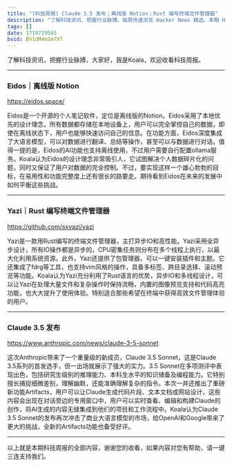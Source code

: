 ```yaml
---
title: "[科技周报] Claude 3.5 发布；离线版 Notion；Rust 编写终端文件管理器"
description: "了解科技资讯、把握行业脉搏。每周快速浏览 Hacker News 精选。本期 Hacker Newsletter 地址：https://mailchi.mp/hackernewsletter/706"
tags: []
date: 1719719505
bvid: BV1dM4m1m7Xf
---
```

了解科技资讯，把握行业脉搏，大家好，我是Koala，欢迎收看科技周报。

---

### Eidos｜离线版 Notion
https://eidos.space/

Eidos是一个开源的个人笔记软件，定位是离线版的Notion。Eidos采用了本地优先的设计理念，所有数据都存储在本地设备上，用户可以完全掌控自己的数据，即使在离线状态下，用户也能够快速访问自己的信息。在功能方面，Eidos深度集成了大语言模型，可以对数据进行翻译、总结等操作，甚至可以与数据进行对话。值得一提的是，Eidos的AI功能也支持离线使用，不过用户需要自行配置ollama服务。Koala认为Eidos的设计理念非常吸引人，它试图解决个人数据碎片化的问题，同时又保证了用户对数据的完全控制。不过，要实现这样一个雄心勃勃的目标，在易用性和功能完整度上还有很长的路要走。期待看到Eidos在未来的发展中如何平衡这些挑战。

---

### Yazi｜Rust 编写终端文件管理器
https://github.com/sxyazi/yazi

Yazi是一款用Rust编写的终端文件管理器，主打异步IO和高性能。Yazi采用全异步设计，所有IO操作都是异步的，CPU密集任务则分布在多个线程上执行，以最大化利用系统资源。此外，Yazi还提供了包管理器，可以一键安装插件和主题。它还集成了fdrg等工具，也支持vim风格的操作，具备多标签、跨目录选择、滚动预览等功能。Koala认为Yazi充分利用了Rust语言的优势，异步IO和多线程设计，可以让Yazi在处理大量文件和复杂操作时保持流畅，内置的图像预览支持和代码高亮功能，也大大提升了使用体验。特别适合那些希望在终端中获得高效文件管理体验的用户。

---

### Claude 3.5 发布
https://www.anthropic.com/news/claude-3-5-sonnet

这次Anthropic带来了一个重量级的新成员，Claude 3.5 Sonnet，这是Claude 3.5系列的首发选手，但一出场就展示了强大的实力。3.5 Sonnet在多项测评中表现出色，包括研究生级别的推理能力、本科生水平的知识储备及编程能力。它特别擅长捕捉细微差别，理解幽默，还能准确理解复杂的指令。本次一并还推出了重磅新功能Artifacts，用户可以让Claude生成代码片段、文本文档或网站设计，这些内容会出现在对话旁边的专用窗口中，用户可以实时查看、编辑和构建Claude的创作，将AI生成的内容无缝集成到他们的项目和工作流程中。Koala认为Claude 3.5 Sonnet的发布再次冲击了商业大语言模型的市场，给OpenAI和Google带来了更大的挑战，全新的Artifacts功能也备受好评。

---

以上就是本期科技周报的全部内容，谢谢您的收看，如果内容对您有帮助，请一键三连支持我们。

